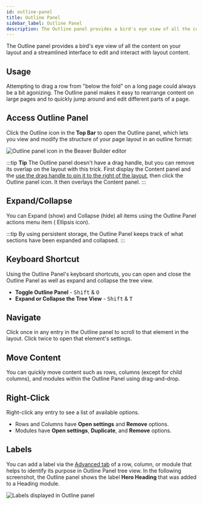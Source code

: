 ```yaml
---
id: outline-panel
title: Outline Panel
sidebar_label: Outline Panel
description: The Outline panel provides a bird's eye view of all the content on your layout and a streamlined interface to edit and interact with layout content.
---
```


The Outline panel provides a bird's eye view of all the content on your layout and a streamlined interface to edit and interact with layout content.

## Usage

Attempting to drag a row from "below the fold" on a long page could always be a bit agonizing. The Outline panel makes it easy to rearrange content on large pages and to quickly jump around and edit different parts of a page.

## Access Outline Panel

Click the Outline icon in the **Top Bar** to open the Outline panel, which lets you view and modify the structure of your page layout in an outline format:

![Outline panel icon in the Beaver Builder editor](/img/beaver-builder/user-interface--outline-panel--1.jpg)

:::tip **Tip**
The Outline panel doesn't have a drag handle, but you can remove its overlap on the layout with this trick. First display the Content panel and the [use the drag handle to pin it to the right of the layout](content-panel.md#drag-handle), then click the Outline panel icon. It then overlays the Content panel.
:::

## Expand/Collapse

You can Expand (show) and Collapse (hide) all items using the Outline Panel actions menu item (<i className="fas fa-ellipsis-h"></i> Ellipsis icon).

:::tip
By using persistent storage, the Outline Panel keeps track of what sections have been expanded and collapsed.
:::

## Keyboard Shortcut

Using the Outline Panel's keyboard shortcuts, you can open and close the Outline Panel as well as expand and collapse the tree view.

* **Toggle Outline Panel** - <kbd>Shift</kbd> & <kbd>O</kbd>
* **Expand or Collapse the Tree View** - <kbd>Shift</kbd> & <kbd>T</kbd>

## Navigate

Click once in any entry in the Outline panel to scroll to that element in the layout. Click twice to open that element's settings.

## Move Content

You can quickly move content such as rows, columns (except for child columns), and modules within the Outline Panel using drag-and-drop.

## Right-Click

Right-click any entry to see a list of available options.

* Rows and Columns have **Open settings** and **Remove** options.
* Modules have **Open settings**, **Duplicate**, and **Remove** options.

## Labels

You can add a label via the [Advanced tab](advanced-tab/html-element.md#label) of a row, column, or module that helps to identify its purpose in Outline Panel tree view. In the following screenshot, the Outline panel shows the label **Hero Heading** that was added to a Heading module.

![Labels displayed in Outline panel](/img/beaver-builder/user-interface--outline-panel--2.jpg)
